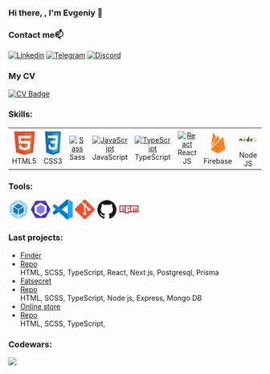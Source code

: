 ### Hi there, , I'm Evgeniy  👋

### Contact me📫  
[![Linkedin](https://img.shields.io/badge/-Linkedin-090909?style=for-the-badge&logo=Linkedin)](https://www.linkedin.com/in/evgeniy-onishchenko-29385a26a/)
[![Telegram](https://img.shields.io/badge/-Telegram-090909?style=for-the-badge&logo=Telegram)](https://t.me/evvgenchik)
[![Discord](https://img.shields.io/badge/Discord-7289DA?style=for-the-badge&logo=discord&logoColor=white)](https://discord.com/users/1015907298377482281)

### My CV
<a href="https://evvgenchik.github.io/CV/">
  <img src="https://img.shields.io/badge/MY%20CV-100000?style=for-the-badge&logo=github&logoColor=white" alt="CV Badge"/>
</a>

### Skills: 
  <table width='100'>
    <tr>
      <td align="center" width="96">
        <a href="#skills">
          <img src="https://github.com/devicons/devicon/blob/master/icons/html5/html5-original.svg" width="48" height="48" alt="Html5" />
        </a>
        <br>HTML5
      </td>
       <td align="center" width="96"> 
        <a href="skills" >
          <img src="https://github.com/devicons/devicon/blob/master/icons/css3/css3-original.svg" width="48" height="48" alt="css3" />
        </a>
        <br>CSS3
      </td>
       <td align="center" width="96">
        <a href="#skills">
          <img src="https://brandeps.com/icon-download/S/Sass-icon-vector-04.svg" width="48" height="48" alt="Sass" />
        </a>
        <br>Sass
      </td>
      <td align="center" width="96">
        <a href="#skills">
          <img src="https://upload.wikimedia.org/wikipedia/commons/thumb/9/99/Unofficial_JavaScript_logo_2.svg/1024px-Unofficial_JavaScript_logo_2.svg.png" width="48" height="48" alt="JavaScript" />
        </a>
        <br>JavaScript
      </td>
      <td align="center" width="96">
        <a href="#skills">
          <img src="https://upload.wikimedia.org/wikipedia/commons/thumb/4/4c/Typescript_logo_2020.svg/1200px-Typescript_logo_2020.svg.png" width="48" height="48"                alt="TypeScript" />
        </a>
        <br>TypeScript
      </td>
          <td align="center" width="96">
        <a href="#skills">
          <img src="https://brandlogos.net/wp-content/uploads/2020/09/react-logo.png" width="48" height="48" alt="React" />
        </a>
        <br>React JS
      </td>
      <td align="center" width="96">
        <a href="#skills">
           <img src="https://github.com/devicons/devicon/blob/master/icons/firebase/firebase-plain.svg" width="48" height="48" alt="Webpack" />
        </a>
        <br>Firebase
      </td>
      <td align="center" width="96">
        <a href="#skills">
          <img src="https://raw.githubusercontent.com/devicons/devicon/master/icons/nodejs/nodejs-original-wordmark.svg" width="40" height="40" title="Node JS"/>
        </a>
        <br>Node JS
      </td>
      <td align="center" width="96">
        <a href="#skills">
          <img src="https://raw.githubusercontent.com/devicons/devicon/master/icons/mongodb/mongodb-original-wordmark.svg" width="40" height="40" title="Mongo"/>
        </a>
        <br>MongoDB
      </td>
      <td align="center" width="96">
        <a href="#skills">
          <img src="https://raw.githubusercontent.com/devicons/devicon/master/icons/mongodb/postgresql-original-wordmark.svg" width="40" height="40" title="Mongo"/>
        </a>
        <br>Postgresql
      </td>
      <td align="center" width="96">
        <a href="#skills">
          <img src="https://raw.githubusercontent.com/devicons/devicon/master/icons/mongodb/nextjs-original-wordmark.svg" width="40" height="40" title="Mongo"/>
        </a>
        <br>Next JS
      </td>
      <td align="center" width="96">
        <a href="#skills">
          <img src="https://raw.githubusercontent.com/devicons/devicon/master/icons/express/express-original-wordmark.svg" width="40" height="40" title="Express"/>
        </a>
        <br>Express
      </td>
      <td align="center" width="96">
        <a href="#skills">
          <img src="https://github.com/devicons/devicon/blob/master/icons/figma/figma-original.svg" width="48" height="48" alt="Figma" />
        </a>
        <br>Figma
      </td>
    </tr>
  </table>

### Tools:
<div>
<img src="https://raw.githubusercontent.com/devicons/devicon/1119b9f84c0290e0f0b38982099a2bd027a48bf1/icons/webpack/webpack-original.svg" width="40" height="40" title="Webpack"/>
<img src="https://raw.githubusercontent.com/devicons/devicon/1119b9f84c0290e0f0b38982099a2bd027a48bf1/icons/eslint/eslint-original.svg" width="40" height="40" title="Eslint"/>
<img src="https://raw.githubusercontent.com/devicons/devicon/1119b9f84c0290e0f0b38982099a2bd027a48bf1/icons/vscode/vscode-original.svg" width="40" height="40" title="VS Code"/>
<img src="https://raw.githubusercontent.com/devicons/devicon/1119b9f84c0290e0f0b38982099a2bd027a48bf1/icons/git/git-original.svg" width="40" height="40" title="Git"/>
<img src="https://raw.githubusercontent.com/devicons/devicon/1119b9f84c0290e0f0b38982099a2bd027a48bf1/icons/github/github-original.svg" width="40" height="40" title="Github"/>
<img src="https://raw.githubusercontent.com/devicons/devicon/1119b9f84c0290e0f0b38982099a2bd027a48bf1/icons/npm/npm-original-wordmark.svg" width="40" height="40" title="npm"/>
<div/>
  
### Last projects:
- [Finder](https://finder-dating.netlify.app/)
- [Repo](https://github.com/evvgenchik/Dating-app)  
HTML, SCSS, TypeScript, React, Next js, Postgresql, Prisma  
- [Fatsecret](https://fatsecret-rs-clone.netlify.app/)
- [Repo](https://github.com/RS-clone-nutrition/rs-clone)  
HTML, SCSS, TypeScript, Node js, Express, Mongo DB
- [Online store](https://boisterous-cajeta-64e3a7.netlify.app/)
- [Repo](https://github.com/evvgenchik/online-store)  
HTML, SCSS, TypeScript,

### Codewars: 

![](https://www.codewars.com/users/evvgenchik/badges/large)

